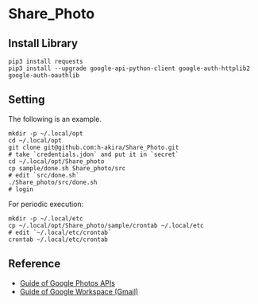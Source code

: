 # Share_Photo
## Install Library
```
pip3 install requests
pip3 install --upgrade google-api-python-client google-auth-httplib2 google-auth-oauthlib
```
## Setting
The following is an example.
```
mkdir -p ~/.local/opt
cd ~/.local/opt
git clone git@github.com:h-akira/Share_Photo.git
# take `credentials.jdon` and put it in `secret`
cd ~/.local/opt/Share_photo
cp sample/done.sh Share_photo/src
# edit `src/done.sh`
./Share_photo/src/done.sh
# login
```
For periodic execution:
```
mkdir -p ~/.local/etc
cp ~/.local/opt/Share_photo/sample/crontab ~/.local/etc
# edit `~/.local/etc/crontab`
crontab ~/.local/etc/crontab
```
## Reference
- [Guide of Google Photos APIs](https://developers.google.com/photos/library/guides/upload-media?hl=ja#rest_1)
- [Guide of Google Workspace (Gmail)](https://developers.google.com/gmail/api/quickstart/python?hl=ja)
